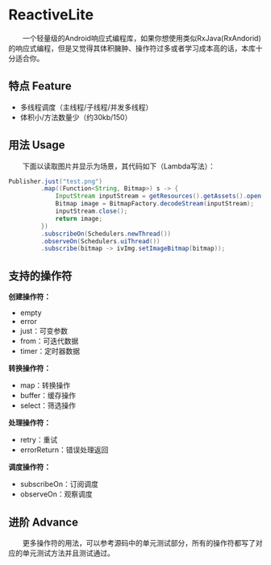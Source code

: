 # ReactiveLite
&emsp;&emsp;一个轻量级的Android响应式编程库，如果你想使用类似RxJava(RxAndorid)的响应式编程，但是又觉得其体积臃肿、操作符过多或者学习成本高的话，本库十分适合你。

## 特点 Feature

- 多线程调度（主线程/子线程/并发多线程）
- 体积小/方法数量少（约30kb/150）


## 用法 Usage

&emsp;&emsp;下面以读取图片并显示为场景，其代码如下（Lambda写法）：
```java
Publisher.just("test.png")
         .map((Function<String, Bitmap>) s -> {
             InputStream inputStream = getResources().getAssets().open(s);
             Bitmap image = BitmapFactory.decodeStream(inputStream);
             inputStream.close();
             return image;
         })
         .subscribeOn(Schedulers.newThread())
         .observeOn(Schedulers.uiThread())
         .subscribe(bitmap -> ivImg.setImageBitmap(bitmap));
```

## 支持的操作符

**创建操作符：**
- empty
- error
- just：可变参数
- from：可迭代数据
- timer：定时器数据

**转换操作符：**
- map：转换操作
- buffer：缓存操作
- select：筛选操作

**处理操作符：**
- retry：重试
- errorReturn：错误处理返回

**调度操作符：**
- subscribeOn：订阅调度
- observeOn：观察调度

## 进阶 Advance

&emsp;&emsp;更多操作符的用法，可以参考源码中的单元测试部分，所有的操作符都写了对应的单元测试方法并且测试通过。